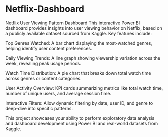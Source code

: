 # Netflix-Dashboard
 Netflix User Viewing Pattern Dashboard
This interactive Power BI dashboard provides insights into user viewing behavior on Netflix, based on a publicly available dataset sourced from Kaggle. Key features include:

Top Genres Watched: A bar chart displaying the most-watched genres, helping identify user content preferences.

Daily Viewing Trends: A line graph showing viewership variation across the week, revealing peak usage periods.

Watch Time Distribution: A pie chart that breaks down total watch time across genres or content categories.

User Activity Overview: KPI cards summarizing metrics like total watch time, number of unique users, and average session time.

Interactive Filters: Allow dynamic filtering by date, user ID, and genre to deep-dive into specific patterns.

This project showcases your ability to perform exploratory data analysis and dashboard development using Power BI and real-world datasets from Kaggle.
